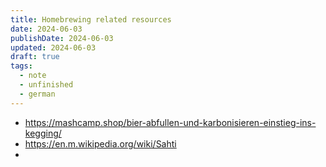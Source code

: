 ```yaml
---
title: Homebrewing related resources
date: 2024-06-03
publishDate: 2024-06-03
updated: 2024-06-03
draft: true
tags:
  - note
  - unfinished
  - german
---
```

 
- https://mashcamp.shop/bier-abfullen-und-karbonisieren-einstieg-ins-kegging/
- https://en.m.wikipedia.org/wiki/Sahti
- 